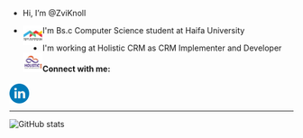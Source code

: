 -  Hi, I’m @ZviKnoll 
- I'm Bs.c Computer Science student at Haifa University  <img align="left" alt="Zvi Knoll linkedin" width="35px" src="./1568634950413.jpg" />

- I'm working at Holistic CRM as CRM Implementer and Developer <img align="left" alt="Zvi Knoll linkedin" width="35px" src="./1542087110834.jpg" />

#### Connect with me:


<a href="https://www.linkedin.com/in/zvi-knoll/">
  <img align="left" alt="Zvi Knoll linkedin" width="35px" src="./linkedin.png" />
</a>
<br>
<br><hr>

![GitHub stats](https://github-readme-stats.vercel.app/api?username=ZviKnoll&show_icons=true&theme=vue)


<!---
ZviKnoll/ZviKnoll is a ✨ special ✨ repository because its `README.md` (this file) appears on your GitHub profile.
You can click the Preview link to take a look at your changes.
--->
